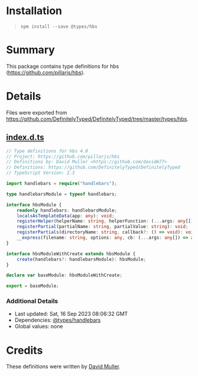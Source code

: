 # Installation
> `npm install --save @types/hbs`

# Summary
This package contains type definitions for hbs (https://github.com/pillarjs/hbs).

# Details
Files were exported from https://github.com/DefinitelyTyped/DefinitelyTyped/tree/master/types/hbs.
## [index.d.ts](https://github.com/DefinitelyTyped/DefinitelyTyped/tree/master/types/hbs/index.d.ts)
````ts
// Type definitions for hbs 4.0
// Project: https://github.com/pillarjs/hbs
// Definitions by: David Muller <https://github.com/davidm77>
// Definitions: https://github.com/DefinitelyTyped/DefinitelyTyped
// TypeScript Version: 2.3

import handlebars = require("handlebars");

type handlebarsModule = typeof handlebars;

interface hbsModule {
    readonly handlebars: handlebarsModule;
    localsAsTemplateData(app: any): void;
    registerHelper(helperName: string, helperFunction: (...args: any[]) => any): void;
    registerPartial(partialName: string, partialValue: string): void;
    registerPartials(directoryName: string, callback?: () => void): void;
    __express(filename: string, options: any, cb: (...args: any[]) => any): any;
}

interface hbsModuleWithCreate extends hbsModule {
    create(handlebars?: handlebarsModule): hbsModule;
}

declare var baseModule: hbsModuleWithCreate;

export = baseModule;

````

### Additional Details
 * Last updated: Sat, 16 Sep 2023 08:06:32 GMT
 * Dependencies: [@types/handlebars](https://npmjs.com/package/@types/handlebars)
 * Global values: none

# Credits
These definitions were written by [David Muller](https://github.com/davidm77).
